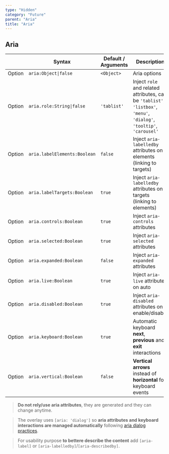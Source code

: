 ```yaml
---
type: "Hidden"
category: "Future"
parent: "Aria"
title: "Aria"
---
```


## Aria

<div class="xt-overflow-sub overflow-y-hidden overflow-x-scroll my-5 xt-my-auto w-full">

|                         | Syntax                                    | Default / Arguments                       | Description                   |
| ----------------------- | ----------------------------------------- | ----------------------------- | ----------------------------- |
| Option                  | `aria:Object\|false`                          | `<Object>`        | Aria options            |
| Option                  | `aria.role:String\|false`                          | `'tablist'`        | Inject `role` and related attributes, can be `'tablist'`, `'listbox'`, `'menu'`, `'dialog'`, `'tooltip'`, `'carousel'`            |
| Option                  | `aria.labelElements:Boolean`                          | `false`        | Inject `aria-labelledby` attributes on elements (linking to targets)            |
| Option                  | `aria.labelTargets:Boolean`                          | `true`        | Inject `aria-labelledby` attributes on targets (linking to elements)            |
| Option                  | `aria.controls:Boolean`                          | `true`        | Inject `aria-controls` attributes            |
| Option                  | `aria.selected:Boolean`                          | `true`        | Inject `aria-selected` attributes            |
| Option                  | `aria.expanded:Boolean`                          | `false`        | Inject `aria-expanded` attributes            |
| Option                  | `aria.live:Boolean`                          | `true`        | Inject `aria-live` attributes on auto            |
| Option                  | `aria.disabled:Boolean`                          | `true`        | Inject `aria-disabled` attributes on enable/disable           |
| Option                  | `aria.keyboard:Boolean`                          | `true`        | Automatic keyboard **next**, **previous** and **exit** interactions           |
| Option                  | `aria.vertical:Boolean`                          | `false`        | **Vertical arrows** instead of **horizontal** for keyboard events           |

</div>

> **Do not rely/use aria attributes**, they are generated and they can change anytime.

> The overlay uses `[aria: 'dialog']` so **aria attributes and keyboard interactions are managed automatically** following [aria dialog practices](https://www.w3.org/TR/2019/NOTE-wai-aria-practices-1.1-20190814/examples/dialog-modal/dialog.html).

> For usability purpose **to bettere describe the content** add `[aria-label]` or `[aria-labelledby]`/`[aria-describedby]`.
